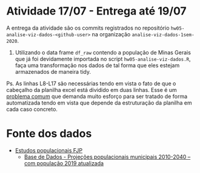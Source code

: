 # Atividade 17/07 - Entrega até 19/07

A entrega da atividade são os commits registrados no repositório `hw05-analise-viz-dados-<github-user>` na organização `analise-viz-dados-1sem-2020`.

1. Utilizando o data frame `df_raw` contendo a população de Minas Gerais que já foi devidamente importada no script `hw05-analise-viz-dados.R`, faça uma transformação nos dados de tal forma que eles estejam armazenados de maneira tidy.

Ps. As linhas L8-L17 são necessárias tendo em vista o fato de que o cabeçalho da planilha excel está dividido em duas linhas. Esse é um [problema comum](https://www.tandfonline.com/doi/full/10.1080/00031305.2017.1375989) que demanda muito esforço para ser tratado de forma automatizada tendo em vista que depende da estruturação da planilha em cada caso concreto.

# Fonte dos dados

* [Estudos populacionais FJP](http://novosite.fjp.mg.gov.br/estudos-populacionais/)
    - [Base de Dados - Projeções populacionais municipais 2010-2040 – com população 2019 atualizada](http://novosite.fjp.mg.gov.br/wp-content/uploads/2020/01/Projecoes-populacionais-municipais-2010-2040_com-pop-2019-atualizada15102019.xlsx)